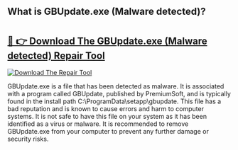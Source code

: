 ## What is GBUpdate.exe (Malware detected)? 

# <h2><a href="https://exedetect.com/download.php?GBUpdate.exe (Malware detected)">🔗 👉 Download The GBUpdate.exe (Malware detected) Repair Tool</a></h2>

[![Download The Repair Tool](https://exedetect.com/download-button.jpg)](https://exedetect.com/download.php?GBUpdate.exe (Malware detected))

GBUpdate.exe is a file that has been detected as malware. It is associated with a program called GBUpdate, published by PremiumSoft, and is typically found in the install path C:\ProgramData\setapp\gbupdate. This file has a bad reputation and is known to cause errors and harm to computer systems. It is not safe to have this file on your system as it has been identified as a virus or malware. It is recommended to remove GBUpdate.exe from your computer to prevent any further damage or security risks.